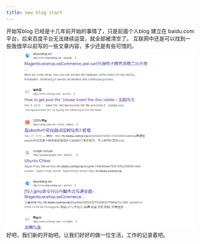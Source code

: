 ```yaml
---
title: new blog start
---
```

开始写blog 已经是十几年前开始的事情了，只是前面个人blog 建立在 baidu.com 平台，后来百度平台无法继续运营，就全部被清空了。
互联网中还是可以找到一些我很早以前写的一些文章内容，多少还是有些可惜的。
![](Post-Asset-Folder/image.png)
好吧，我们新的开始吧。让我们好好的做一位生活，工作的记录着吧。